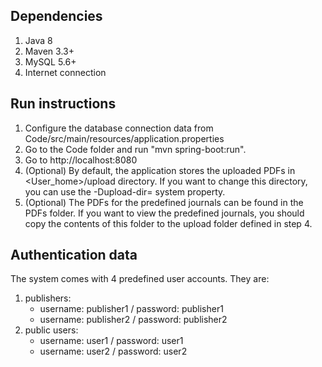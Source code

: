 ## Dependencies

1. Java 8
2. Maven 3.3+
3. MySQL 5.6+
4. Internet connection

	
## Run instructions

1. Configure the database connection data from Code/src/main/resources/application.properties
2. Go to the Code folder and run "mvn spring-boot:run".
3. Go to http://localhost:8080
4. (Optional) By default, the application stores the uploaded PDFs in <User_home>/upload directory. If you want to change this directory, you can use the -Dupload-dir=<path> system property.
5. (Optional) The PDFs for the predefined journals can be found in the PDFs folder. If you want to view the predefined journals, you should copy the contents of this folder to the upload folder defined in step 4.

	
## Authentication data
The system comes with 4 predefined user accounts. They are:
	
1. publishers:
	- username: publisher1 / password: publisher1
	- username: publisher2 / password: publisher2
2. public users:
	- username: user1 / password: user1
	- username: user2 / password: user2